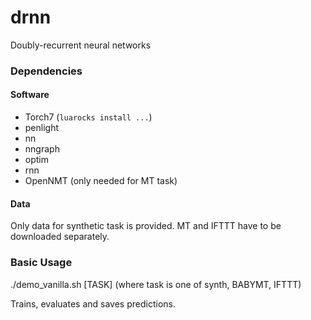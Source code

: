 # drnn
Doubly-recurrent neural networks


### Dependencies


#### Software

* Torch7 (`luarocks install ...`)
* penlight
* nn
* nngraph
* optim
* rnn
* OpenNMT (only needed for MT task)


#### Data

Only data for synthetic task is provided. MT and IFTTT have to be downloaded separately.

### Basic Usage

./demo_vanilla.sh [TASK] (where task is one of synth, BABYMT, IFTTT)

Trains, evaluates and saves predictions.
